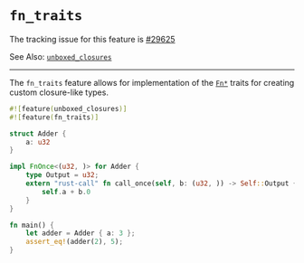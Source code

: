 # `fn_traits`

The tracking issue for this feature is [#29625]

See Also: [`unboxed_closures`](../language-features/unboxed-closures.md)

[#29625]: https://github.com/rust-lang/rust/issues/29625

----

The `fn_traits` feature allows for implementation of the [`Fn*`] traits
for creating custom closure-like types.

[`Fn*`]: ../../std/ops/trait.Fn.html

```rust
#![feature(unboxed_closures)]
#![feature(fn_traits)]

struct Adder {
    a: u32
}

impl FnOnce<(u32, )> for Adder {
    type Output = u32;
    extern "rust-call" fn call_once(self, b: (u32, )) -> Self::Output {
        self.a + b.0
    }
}

fn main() {
    let adder = Adder { a: 3 };
    assert_eq!(adder(2), 5);
}
```
